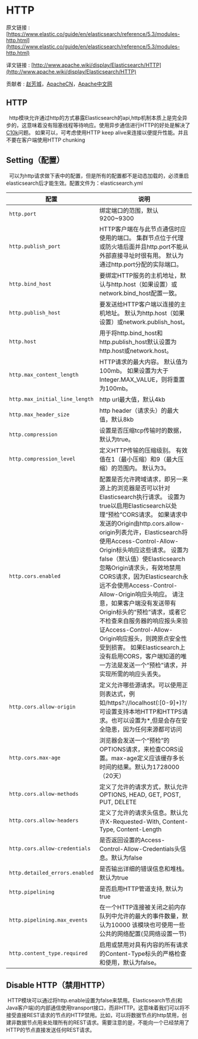 # HTTP

原文链接 : [https://www.elastic.co/guide/en/elasticsearch/reference/5.3/modules-http.html](https://www.elastic.co/guide/en/elasticsearch/reference/5.3/modules-http.html)

译文链接 : [http://www.apache.wiki/display/Elasticsearch/HTTP](http://www.apache.wiki/display/Elasticsearch/HTTP)

贡献者 : [赵芳城](/display/~zhaofangcheng)，[ApacheCN](/display/~apachecn)，[Apache中文网](/display/~apachechina)

## HTTP

  http模块允许通过http的方式暴露Elasticsearch的api,http机制本质上是完全异步的，这意味着没有阻塞线程等待响应。使用异步通信进行HTTP的好处是解决了[C10k](http://en.wikipedia.org/wiki/C10k_problem)问题。 如果可以，可考虑使用HTTP keep alive来连接以便提升性能。并且不要在客户端使用HTTP chunking

## Setting（配置）

  可以为http请求做下表中的配置，但是所有的配置都不是动态加载的，必须重启elasticsearch后才能生效。配置文件为：elasticsearch.yml

| 配置 | 说明 |
| --- | --- |
| `http.port` | 绑定端口的范围，默认9200~9300 |
| `http.publish_port` | HTTP客户端在与此节点通信时应使用的端口。 集群节点位于代理或防火墙后面并且http.port不能从外部直接寻址时很有用。 默认为通过http.port分配的实际端口。 |
| `http.bind_host` | 要绑定HTTP服务的主机地址，默认与http.host（如果设置）或network.bind_host配置一致。 |
| `http.publish_host` | 要发送给HTTP客户端以连接的主机地址。 默认为http.host（如果设置）或network.publish_host。 |
| `http.host` | 用于将http.bind_host和http.publish_host默认设置为http.host或network.host。 |
| `http.max_content_length` | HTTP请求的最大内容。 默认值为100mb。 如果设置为大于Integer.MAX_VALUE，则将重置为100mb。 |
| `http.max_initial_line_length` | http url最大值，默认4kb |
| `http.max_header_size` | http header（请求头）的最大值，默认8kb |
| `http.compression` | 设置是否压缩tcp传输时的数据，默认为true。 |
| `http.compression_level` | 定义HTTP传输的压缩级别。 有效值在1（最小压缩）和9（最大压缩）的范围内。 默认为3。 |
| `http.cors.enabled` | 配置是否允许跨域请求，即另一来源上的浏览器是否可以针对Elasticsearch执行请求。 设置为true以启用Elasticsearch以处理“预检”CORS请求。 如果请求中发送的Origin由http.cors.allow-origin列表允许，Elasticsearch将使用Access-Control-Allow-Origin标头响应这些请求。 设置为false（默认值）使Elasticsearch忽略Origin请求头，有效地禁用CORS请求，因为Elasticsearch永远不会使用Access-Control-Allow-Origin响应头响应。 请注意，如果客户端没有发送带有Origin标头的“预检”请求，或者它不检查来自服务器的响应报头来验证Access-Control-Allow-Origin响应报头，则跨原点安全性受到损害。 如果Elasticsearch上没有启用CORS，客户端知道的唯一方法是发送一个“预检”请求，并实现所需的响应头丢失。 |
| `http.cors.allow-origin` | 定义允许哪些源请求。可以使用正则表达式，例如/https?:\/\/localhost(:[0-9]+)?/可设置支持本地HTTP和HTTPS请求。也可以设置为*,但是会存在安全隐患，因为任何来源都可访问 |
| `http.cors.max-age` | 浏览器会发送一个“预检”的OPTIONS请求，来检查CORS设置。max-age定义应该缓存多长时间的结果。默认为1728000（20天） |
| `http.cors.allow-methods` | 定义了允许的请求方式，默认允许OPTIONS, HEAD, GET, POST, PUT, DELETE |
| `http.cors.allow-headers` | 定义了允许的请求头信息。默认允许X-Requested-With, Content-Type, Content-Length |
| `http.cors.allow-credentials` | 是否返回设置的Access-Control-Allow-Credentials头信息。默认为false |
| `http.detailed_errors.enabled` | 是否输出详细的错误信息和堆栈。默认为true |
| `http.pipelining` | 是否启用HTTP管道支持, 默认为true |
| `http.pipelining.max_events` | 在一个HTTP连接被关闭之前内存队列中允许的最大的事件数量，默认为10000 该模块也可使用一些公共的网络配置(见网络设置一节) |
| `http.content_type.required` | 启用或禁用对具有内容的所有请求的Content-Type标头的严格检查和使用，默认为false。 |

## Disable HTTP（禁用HTTP）

 HTTP模块可以通过将http.enable设置为false来禁用。Elasticsearch节点(和Java客户端)的内部通信使用transport接口，而非HTTP。这意味着我们可以将不接受直接REST请求的节点的HTTP禁用。比如，可以将数据节点的http禁用，创建非数据节点用来处理所有的REST请求。需要注意的是，不能向一个已经禁用了HTTP的节点直接发送任何REST请求。